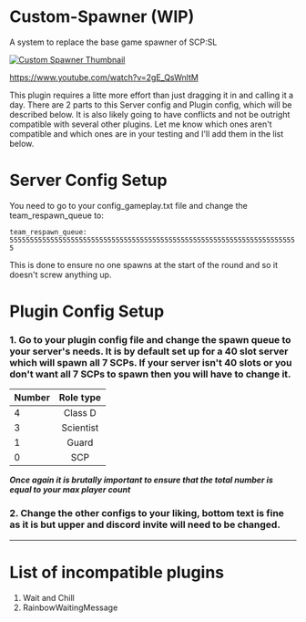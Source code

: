 # Custom-Spawner (WIP)
 A system to replace the base game spawner of SCP:SL
 
[![Custom Spawner Thumbnail](https://img.youtube.com/vi/2gE_QsWnltM/0.jpg)](https://www.youtube.com/watch?v=2gE_QsWnltM)

https://www.youtube.com/watch?v=2gE_QsWnltM

This plugin requires a litte more effort than just dragging it in and calling it a day. There are 2 parts to this Server config and Plugin config, which will be described below. It is also likely going to have conflicts and not be outright compatible with several other plugins. Let me know which ones aren't compatible and which ones are in your testing and I'll add them in the list below.

# Server Config Setup
You need to go to your config_gameplay.txt file and change the team_respawn_queue to:

`team_respawn_queue: 55555555555555555555555555555555555555555555555555555555555555555555555`

This is done to ensure no one spawns at the start of the round and so it doesn't screw anything up.


# Plugin Config Setup
### 1. Go to your plugin config file and change the spawn queue to your server's needs. It is by default set up for a 40 slot server which will spawn all 7 SCPs. If your server isn't 40 slots or you don't want all 7 SCPs to spawn then you will have to change it.

| Number        | Role type         |
| ------------- |:-------------:|
| 4 | Class D |
| 3 | Scientist |
| 1 | Guard |
| 0 | SCP |

_**Once again it is brutally important to ensure that the total number is equal to your max player count**_

### 2. Change the other configs to your liking, bottom text is fine as it is but upper and discord invite will need to be changed.

-----

# List of incompatible plugins
1. Wait and Chill
2. RainbowWaitingMessage 
